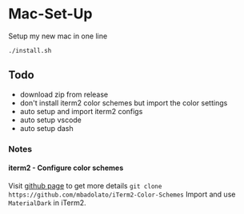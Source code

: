 # Mac-Set-Up

Setup my new mac in one line

```shell
./install.sh
```

## Todo

- download zip from release
- don't install iterm2 color schemes but import the color settings
- auto setup and import iterm2 configs
- auto setup vscode
- auto setup dash


### Notes

#### iterm2 - Configure color schemes

Visit [github page](https://github.com/mbadolato/iTerm2-Color-Schemes) to get more details
`git clone https://github.com/mbadolato/iTerm2-Color-Schemes`
Import and use `MaterialDark` in iTerm2.
